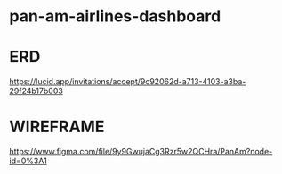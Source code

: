 # pan-am-airlines-dashboard

#
#
#
#
#
# 
# ERD
https://lucid.app/invitations/accept/9c92062d-a713-4103-a3ba-29f24b17b003

# WIREFRAME
https://www.figma.com/file/9y9GwujaCg3Rzr5w2QCHra/PanAm?node-id=0%3A1

